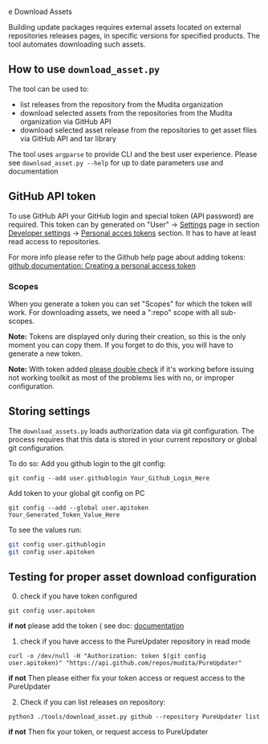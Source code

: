 e Download Assets

Building update packages requires external assets located on external repositories releases pages, in specific versions for specified products. The tool automates downloading such assets.

## How to use `download_asset.py`

The tool can be used to:
- list releases from the repository from the Mudita organization
- download selected assets from the repositories from the Mudita organization via GitHub API
- download selected asset release from the repositories to get asset files via GitHub API and tar library

The tool uses `argparse` to provide CLI and the best user experience.
Please see `download_asset.py --help` for up to date parameters use and documentation

## GitHub API token

To use GitHub API your GitHub login and special token (API password) are required.
This token can by generated on "User" -> [Settings](https://github.com/settings/profile) page in section [Developer settings](https://github.com/settings/apps) -> [Personal acces tokens](https://github.com/settings/tokens) section.
It has to have at least read access to repositories.

For more info please refer to the Github help page about adding tokens:
[github documentation: Creating a personal access token](https://docs.github.com/en/free-pro-team@latest/github/authenticating-to-github/creating-a-personal-access-token)

### Scopes
When you generate a token you can set "Scopes" for which the token will work.
For downloading assets, we need a ":repo" scope with all sub-scopes.

**Note:** Tokens are displayed only during their creation, so this is the only moment you can copy them.
If you forget to do this, you will have to generate a new token.

**Note:** With token added [please double check](#Testing-for-proper-asset-download-configuration) if it's working before issuing not working toolkit as most of the problems lies with no, or improper configuration.

## Storing settings

The `download_assets.py` loads authorization data via git configuration.
The process requires that this data is stored in your current repository or global git configuration.

To do so:
Add you github login to the git config:
```
git config --add user.githublogin Your_Github_Login_Here
```
Add token to your global git config on PC
```
git config --add --global user.apitoken Your_Generated_Token_Value_Here
```

To see the values run:
```bash
git config user.githublogin
git config user.apitoken
```
## Testing for proper asset download configuration

0. check if you have token configured

```
git config user.apitoken
```

**if not**  please add the token ( see doc: [documentation](download_assets.md#github-api-token)

1. check if you have access to the PureUpdater repository in read mode

```
curl -o /dev/null -H "Authorization: token $(git config user.apitoken)" "https://api.github.com/repos/mudita/PureUpdater"
```
**if not** Then please either fix your token access or request access to the PureUpdater

2. Check if you can list releases on repository:
```
python3 ./tools/download_asset.py github --repository PureUpdater list
```

**if not** Then fix your token, or request access to PureUpdater

